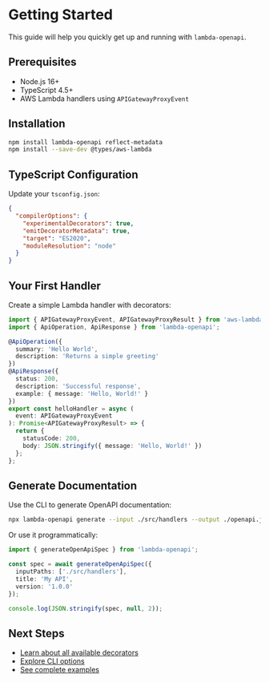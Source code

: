 # Getting Started

This guide will help you quickly get up and running with `lambda-openapi`.

## Prerequisites

- Node.js 16+
- TypeScript 4.5+
- AWS Lambda handlers using `APIGatewayProxyEvent`

## Installation

```bash
npm install lambda-openapi reflect-metadata
npm install --save-dev @types/aws-lambda
```

## TypeScript Configuration

Update your `tsconfig.json`:

```json
{
  "compilerOptions": {
    "experimentalDecorators": true,
    "emitDecoratorMetadata": true,
    "target": "ES2020",
    "moduleResolution": "node"
  }
}
```

## Your First Handler

Create a simple Lambda handler with decorators:

```typescript
import { APIGatewayProxyEvent, APIGatewayProxyResult } from 'aws-lambda';
import { ApiOperation, ApiResponse } from 'lambda-openapi';

@ApiOperation({
  summary: 'Hello World',
  description: 'Returns a simple greeting'
})
@ApiResponse({
  status: 200,
  description: 'Successful response',
  example: { message: 'Hello, World!' }
})
export const helloHandler = async (
  event: APIGatewayProxyEvent
): Promise<APIGatewayProxyResult> => {
  return {
    statusCode: 200,
    body: JSON.stringify({ message: 'Hello, World!' })
  };
};
```

## Generate Documentation

Use the CLI to generate OpenAPI documentation:

```bash
npx lambda-openapi generate --input ./src/handlers --output ./openapi.json
```

Or use it programmatically:

```typescript
import { generateOpenApiSpec } from 'lambda-openapi';

const spec = await generateOpenApiSpec({
  inputPaths: ['./src/handlers'],
  title: 'My API',
  version: '1.0.0'
});

console.log(JSON.stringify(spec, null, 2));
```

## Next Steps

- [Learn about all available decorators](./decorators.md)
- [Explore CLI options](./cli.md)
- [See complete examples](../examples/) 